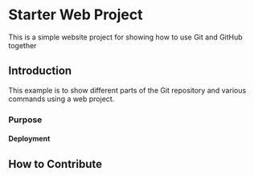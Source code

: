 # Starter Web Project

This is a simple website project for showing how to use Git and GitHub together

## Introduction

This example is to show different parts of the Git repository and various commands using a web project.

### Purpose


#### Deployment


## How to Contribute